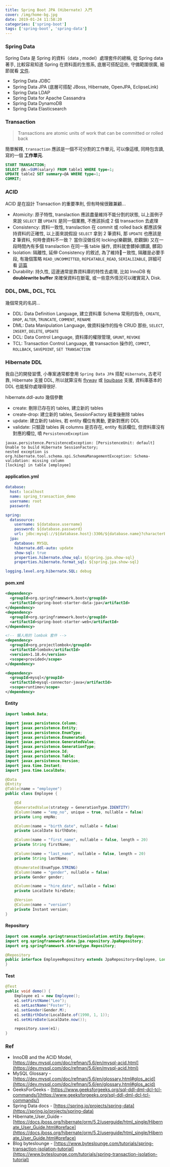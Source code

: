 ```yaml
---
title: Spring Boot JPA (Hibernate) 入門 
cover: /img/home-bg.jpg
date: 2019-01-24 11:58:20
categories: ['spring-boot']
tags: ['spring-boot', 'spring-data']
---
```

### Spring Data
Spring Data 是 Spring 的資料（data , model）處理套件的總稱, 從 Spring data 著手, 比較容易知道 Spring 在資料面的生態系, 底層可搭配這些, 守備範圍很廣, 細節就看 [文件](https://spring.io/projects/spring-data).
* Spring Data JDBC
* Spring Data JPA (底層可搭配 JBoss, Hibernate, OpenJPA, EclipseLink)
* Spring Data LDAP
* Spring Data for Apache Cassandra
* Spring Data DynamoDB
* Spring Data Elasticsearch 

### Transaction
> Transactions are atomic units of work that can be committed or rolled back

簡單解釋, `transaction` 應該是一個不可分割的工作單元, 可以像這樣, 同時包含讀, 寫的一個 **工作單元**.
```sql
START TRANSACTION;
SELECT @A:=SUM(salary) FROM table1 WHERE type=1;
UPDATE table2 SET summary=@A WHERE type=1;
COMMIT;
```

### ACID
ACID 是在設計 Transaction 的重要準則, 但有時候很難兼顧... 
* Atomicity: 原子特性, translaction 應該盡量維持不能分割的狀態, 以上面例子來說 `SELECT` 跟 `UPDATE` 是同一個業務, 不應該拆成 2 個 transaction 去處理
* Consistency: 資料一致性, translaction 在 commit 或 rolled back 都應該保持資料的正確性, 以上面來說假設 `SELECT` 拿到 2 筆資料, 那 `UPDATE` 也應該是 **2** 筆資料, 何時會資料不一致？ 當你沒做任何 locking(樂觀鎖, 悲觀鎖) 又在一段時間內有多個 translaction 在同一張 table 操作, 資料就會髒掉(髒讀, 髒寫)
* Isolation: 隔離性, 延伸 Consistency 的敘述, 為了維持ㄧ致性, 隔離是必要手段, 有幾個策略 `READ_UNCOMMITTED`, `REPEATABLE_READ`, `SERIALIZABLE`, 詳細可看 [這篇](https://www.byteslounge.com/tutorials/spring-transaction-isolation-tutorial)
* Durability: 持久性, 這邊通常是靠資料庫的特性去處理, 比如 InnoDB 有 **doublewrite buffer** 來確保資料在斷電, 或一些意外情況可以確實寫入 Disk.

### DDL, DML, DCL, TCL
幾個常見的名詞...
* DDL: Data Definition Language, 建立資料庫 Schema 常用的指令, `CREATE`, `DROP`, `ALTER`, `TRUNCATE`, `COMMENT`, `RENAME`
* DML: Data Manipulation Language, 做資料操作的指令 CRUD 那些, `SELECT`, `INSERT`, `DELETE`, `UPDATE`
* DCL: Data Control Language, 資料庫的權限管理, `GRUNT`, `REVOKE`
* TCL: Transaction Control Language, 做 transaction 操作的, `COMMIT`, `ROLLBACK`, `SAVEPOINT`, `SET TRANSACTION`
  
### Hibernate DDL
我自己的開發習慣, 小專案通常都會用 `Spring Data JPA` 搭配 `Hibernate`, 古老可靠, Hibernate 支援 DDL, 所以就算沒有 [flyway](https://flywaydb.org/) 或 [liquibase](https://www.liquibase.org/) 支援, 資料庫基本的 DDL 也能幫你處理得很好.

hibernate.ddl-auto 幾個參數
* create: 刪除已存在的 tables, 建立新的 tables
* create-drop: 建立新的 tables, SessionFactory 結束後刪除 tables
* update: 建立新的 tables, 若 entity 欄位有異動, 更新對應的 DDL
* validate: 只驗證 tables 與 columns 是否存在, entity 有該欄位, 但資料庫沒有對應的欄位, 噴 `PersistenceException`
```
javax.persistence.PersistenceException: [PersistenceUnit: default] Unable to build Hibernate SessionFactory;
nested exception is org.hibernate.tool.schema.spi.SchemaManagementException: Schema-validation: missing column 
[locking] in table [employee]
```

#### application.yml
```yml
database:
  host: localhost
  name: spring_transaction_demo
  username: root
  password:

spring:
  datasource:
    username: ${database.username}
    password: ${database.password}
    url: jdbc:mysql://${database.host}:3306/${database.name}?characterEncoding=utf-8&useUnicode=true&useSSL=false&rewriteBatchedStatements=TRUE
  jpa:
    database: MYSQL
    hibernate.ddl-auto: update
    show-sql: true
    properties.hibernate.show_sql: ${spring.jpa.show-sql}
    properties.hibernate.format_sql: ${spring.jpa.show-sql}

logging.level.org.hibernate.SQL: debug
```

#### pom.xml
```xml
<dependency>
  <groupId>org.springframework.boot</groupId>
  <artifactId>spring-boot-starter-data-jpa</artifactId>
</dependency>
<dependency>
  <groupId>org.springframework.boot</groupId>
  <artifactId>spring-boot-starter-web</artifactId>
</dependency>

<!-- 懶人用的 lombok 套件 -->
<dependency>
  <groupId>org.projectlombok</groupId>
  <artifactId>lombok</artifactId>
  <version>1.18.4</version>
  <scope>provided</scope>
</dependency>

<dependency>
  <groupId>mysql</groupId>
  <artifactId>mysql-connector-java</artifactId>
  <scope>runtime</scope>
</dependency>
```


#### Entity
```java
import lombok.Data;

import javax.persistence.Column;
import javax.persistence.Entity;
import javax.persistence.EnumType;
import javax.persistence.Enumerated;
import javax.persistence.GeneratedValue;
import javax.persistence.GenerationType;
import javax.persistence.Id;
import javax.persistence.Table;
import javax.persistence.Version;
import java.time.Instant;
import java.time.LocalDate;

@Data
@Entity
@Table(name = "employee")
public class Employee {

    @Id
    @GeneratedValue(strategy = GenerationType.IDENTITY)
    @Column(name = "emp_no", unique = true, nullable = false)
    private Long empNo;

    @Column(name = "birth_date", nullable = false)
    private LocalDate birthDate;

    @Column(name = "first_name", nullable = false, length = 20)
    private String firstName;

    @Column(name = "last_name", nullable = false, length = 20)
    private String lastName;

    @Enumerated(EnumType.STRING)
    @Column(name = "gender", nullable = false)
    private Gender gender;

    @Column(name = "hire_date", nullable = false)
    private LocalDate hireDate;

    @Version
    @Column(name = "version")
    private Instant version;
}
```

#### Repository
```java
import com.example.springtransactionisolation.entity.Employee;
import org.springframework.data.jpa.repository.JpaRepository;
import org.springframework.stereotype.Repository;

@Repository
public interface EmployeeRepository extends JpaRepository<Employee, Long> {
}
```

#### Test
```java
@Test
public void demo() {
    Employee e1 = new Employee();
    e1.setFirstName("Leo");
    e1.setLastName("Foster");
    e1.setGender(Gender.M);
    e1.setBirthDate(LocalDate.of(1990, 1, 1));
    e1.setHireDate(LocalDate.now());

    repository.save(e1);
}
```

### Ref
* InnoDB and the ACID Model, [https://dev.mysql.com/doc/refman/5.6/en/mysql-acid.html](https://dev.mysql.com/doc/refman/5.6/en/mysql-acid.html)
* MySQL Glossary - [https://dev.mysql.com/doc/refman/5.6/en/glossary.html#glos_acid](https://dev.mysql.com/doc/refman/5.6/en/glossary.html#glos_acid)
* GeeksForGeeks - [https://www.geeksforgeeks.org/sql-ddl-dml-dcl-tcl-commands/](https://www.geeksforgeeks.org/sql-ddl-dml-dcl-tcl-commands/)
* Spring Data docs - [https://spring.io/projects/spring-data](https://spring.io/projects/spring-data)
* Hibernate_User_Guide - [https://docs.jboss.org/hibernate/orm/5.2/userguide/html_single/Hibernate_User_Guide.html#preface](https://docs.jboss.org/hibernate/orm/5.2/userguide/html_single/Hibernate_User_Guide.html#preface)
* Blog byteslounge - [https://www.byteslounge.com/tutorials/spring-transaction-isolation-tutorial](https://www.byteslounge.com/tutorials/spring-transaction-isolation-tutorial)
  